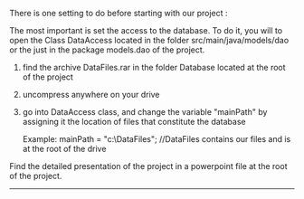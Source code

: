 There is one setting to do before starting with our project :

The most important is set the access to the database. 
To do it, you will to open the Class DataAccess located in the folder 
src/main/java/models/dao or the just in the package models.dao of the project.

1.  find the archive DataFiles.rar in the folder Database located at the root of the project
2.  uncompress anywhere on your drive
3.  go into DataAccess class, and change the variable "mainPath" by assigning it the location 
    of files that constitute the database 
    
    
    Example: mainPath = "c:\\DataFiles";  //DataFiles contains our files and is at the root of the drive

Find the detailed presentation of the project in a powerpoint file at the root of the project.

***************************************************************************************************************
